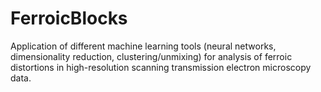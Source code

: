 # FerroicBlocks
Application of different machine learning tools (neural networks, dimensionality reduction, clustering/unmixing) for analysis of ferroic distortions in high-resolution scanning transmission electron microscopy data.
